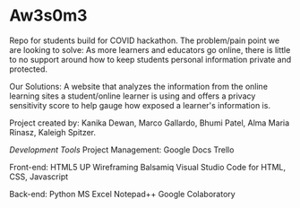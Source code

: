 # Aw3s0m3
Repo for students build for COVID hackathon. The problem/pain point we are looking to solve: As more learners and educators go online, there is little to no support around how to keep students personal information private and protected. 

Our Solutions: A website that analyzes the information from the online learning sites a student/online learner is using and offers a privacy sensitivity score to help gauge how exposed a learner's information is. 

Project created by: 
Kanika Dewan,
Marco Gallardo,
Bhumi Patel,
Alma Maria Rinasz,
Kaleigh Spitzer.

*Development Tools*
Project Management:
Google Docs
Trello

Front-end:
HTML5 UP
Wireframing Balsamiq
Visual Studio Code for HTML, CSS, Javascript

Back-end:
Python
MS Excel
Notepad++
Google Colaboratory

